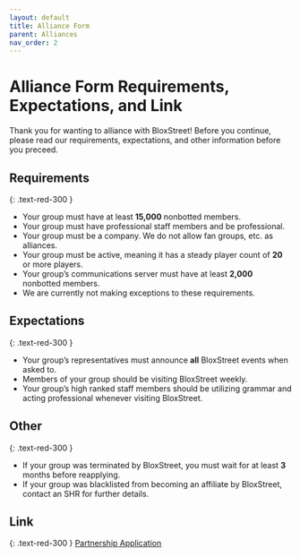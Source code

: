 ```yaml
---
layout: default
title: Alliance Form
parent: Alliances
nav_order: 2
---
```


# Alliance Form Requirements, Expectations, and Link
Thank you for wanting to alliance with BloxStreet! Before you continue, please read our requirements, expectations, and other information before you preceed. 

## Requirements
{: .text-red-300 } 
- Your group must have at least **15,000** nonbotted members.
- Your group must have professional staff members and be professional.
- Your group must be a company. We do not allow fan groups, etc. as alliances.
- Your group must be active, meaning it has a steady player count of **20** or more players.
- Your group’s communications server must have at least **2,000** nonbotted members.
- We are currently not making exceptions to these requirements.

## Expectations
{: .text-red-300 } 
- Your group’s representatives must announce **all** BloxStreet events when asked to.
- Members of your group should be visiting BloxStreet weekly.
- Your group’s high ranked staff members should be utilizing grammar and acting professional whenever visiting BloxStreet.

## Other
{: .text-red-300 }
- If your group was terminated by BloxStreet, you must wait for at least **3** months before reapplying.
- If your group was blacklisted from becoming an affiliate by BloxStreet, contact an SHR for further details.

## Link
{: .text-red-300 } 
[Partnership Application](https://docs.google.com/forms/d/e/1FAIpQLSfsBiP-g1zbS1BcIHQAgvFQkx12XM0eRLd3-eJYWmHg_Fz-Vw/viewform)
